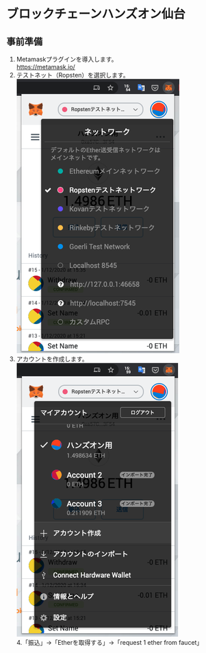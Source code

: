# ブロックチェーンハンズオン仙台

## 事前準備
1. Metamaskプラグインを導入します。  
  https://metamask.io/
2. テストネット（Ropsten）を選択します。  
![テストネット選択](./image/1-1.png)  
3. アカウントを作成します。  
![アカウント作成](./image/1-2.png)  
4.「振込」→「Etherを取得する」→「request 1 ether from faucet」